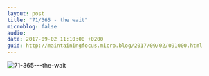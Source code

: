 ```yaml
---
layout: post
title: "71/365 - the wait"
microblog: false
audio: 
date: 2017-09-02 11:10:00 +0200
guid: http://maintainingfocus.micro.blog/2017/09/02/091000.html
---
```

<div class="kg-card-markdown"><p><img src="/wp-content/uploads/2018/04/71-365---the-wait-1024x1024.jpg" alt="71-365---the-wait"></p>
</div>
